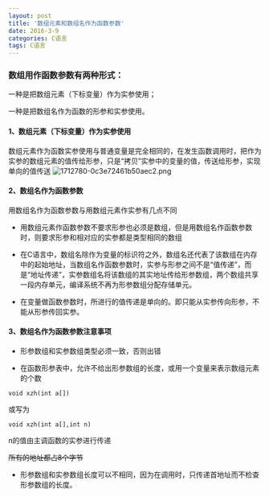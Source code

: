 ```yaml
---
layout: post
title: '数组元素和数组名作为函数参数'
date: 2016-3-9
categories: C语言
tags: C语言
---
```


### 数组用作函数参数有两种形式：
一种是把数组元素（下标变量）作为实参使用；

一种是把数组名作为函数的形参和实参使用。

#### 1、数组元素（下标变量）作为实参使用
数组元素作为函数实参使用与普通变量是完全相同的，在发生函数调用时，把作为实参的数组元素的值传给形参，只是“拷贝”实参中的变量的值，传送给形参，实现单向的值传送
![1712780-0c3e72461b50aec2.png](https://upload-images.jianshu.io/upload_images/1712780-7604f5a89a0389f2.png?imageMogr2/auto-orient/strip%7CimageView2/2/w/1240)

#### 2、数组名作为函数参数
用数组名作为函数参数与用数组元素作实参有几点不同

* 用数组元素作函数参数不要求形参也必须是数组，但是用数组名作函数参数时，则要求形参和相对应的实参都是类型相同的数组

* 在C语言中，数组名除作为变量的标识符之外，数组名还代表了该数组在内存中的起始地址，当数组名作函数参数时，实参与形参之间不是“值传递”，而是“地址传递”，实参数组名将该数组的其实地址传给形参数组，两个数组共享一段内存单元，编译系统不再为形参数组分配存储单元。

* 在变量做函数参数时，所进行的值传递是单向的。即只能从实参传向形参，不能从形参传回实参。

#### 3、数组名作为函数参数注意事项
* 形参数组和实参数组类型必须一致，否则出错

* 在函数形参表中，允许不给出形参数组的长度，或用一个变量来表示数组元素的个数


```
void xzh(int a[])
```
或写为

```
void xzh(int a[],int n)
```

n的值由主调函数的实参进行传递

~~所有的地址都占8个字节~~

* 形参数组和实参数组长度可以不相同，因为在调用时，只传递首地址而不检查形参数组的长度。



